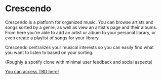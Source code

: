 # Crescendo

Crescendo is a platform for organized music. You can browse artists and songs sorted by a genre, as well as view an artist's page and their albums.  
From here you're able to add an artist or album to your personal library, or even create a playlist of songs for your library.  

Crescendo centralizes your musical interests so you can easily find what you want to listen to based on your sorting.  

(Roughly a spotify clone with minimal user feedback and social aspects)

[You can access TBD here!](https://sb-tbd.herokuapp.com/)
